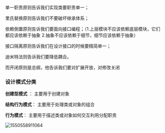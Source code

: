 单一职责原则告诉我们实现类要职责单一；

里氏替换原则告诉我们不要破坏继承体系；

依赖倒置原则告诉我们要面向接口编程；（1.上层模块不应该依赖底层模块，它们都应该依赖于抽象 2.抽象不应该依赖于细节，细节应该依赖于抽象）

接口隔离原则告诉我们在设计接口的时候要精简单一；

迪米特法则告诉我们要降低耦合。

而开闭原则是总纲，他告诉我们要对扩展开放，对修改关闭

### 设计模式分类 

**创建型模式**  ： 主要用于创建对象

**结构行为模式**： 主要用于处理类或对象的组合

**行为模式**： 主要用于描述类或对象如何交互利用分配职责

![1550558911064](C:\Users\Administrator\AppData\Roaming\Typora\typora-user-images\1550558911064.png)